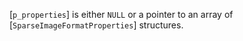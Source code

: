 [`p_properties`] is either `NULL` or a pointer to an array of
[`SparseImageFormatProperties`] structures.